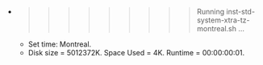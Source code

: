 * >>>>>>>>> Running inst-std-system-xtra-tz-montreal.sh ...
  * Set time: Montreal.
  * Disk size = 5012372K. Space Used = 4K. Runtime = 00:00:00:01.

